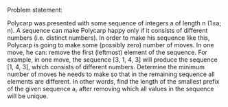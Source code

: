 Problem statement:

Polycarp was presented with some sequence of integers a of length n (1≤a; n). A sequence can make Polycarp happy only if it consists of different numbers (i.e. distinct numbers).
In order to make his sequence like this, Polycarp is going to make some (possibly zero) number of moves.
In one move, he can:
remove the first (leftmost) element of the sequence.
For example, in one move, the sequence [3, 1, 4, 3] will produce the sequence [1, 4, 3], which consists of different numbers.
Determine the minimum number of moves he needs to make so that in the remaining sequence all elements are different. In other words, find the length of the smallest prefix of the given sequence a, after removing which all values in the sequence will be unique.

